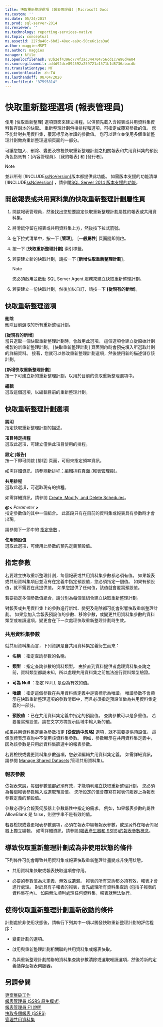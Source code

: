 ```yaml
---
title: 快取重新整理選項 (報表管理員) |Microsoft Docs
ms.custom: ''
ms.date: 05/24/2017
ms.prod: sql-server-2014
ms.reviewer: ''
ms.technology: reporting-services-native
ms.topic: conceptual
ms.assetid: 227da40c-6bd2-48ec-aa9c-50ce6c1ca3a6
author: maggiesMSFT
ms.author: maggies
manager: kfile
ms.openlocfilehash: 83b2ef4396c774f3ac344704756cd1c7e90d4e04
ms.sourcegitcommit: ad4d92dce894592a259721a1571b1d8736abacdb
ms.translationtype: MT
ms.contentlocale: zh-TW
ms.lasthandoff: 08/04/2020
ms.locfileid: "87595814"
---
```

# <a name="cache-refresh-options-report-manager"></a>快取重新整理選項 (報表管理員)
  使用 [快取重新整理] 選項頁面來建立排程，以供預先載入含報表或共用資料集資料暫存副本的快取。 重新整理計劃包括排程和選項，可指定或覆寫參數的值。 您不能針對共用資料集，覆寫標示為唯讀的參數值。 您可以建立並使用多個重新整理計劃做為重新整理選項頁面的一部分。  
  
 可讓您加入、刪除、變更及檢視快取重新整理計劃之相關報表和共用資料集的預設角色指派有：[內容管理員]、[我的報表] 和 [發行者]。  
  
> [!NOTE]  
>  並非所有 [!INCLUDE[ssNoVersion](../includes/ssnoversion-md.md)]版本都提供此功能。 如需版本支援的功能清單 [!INCLUDE[ssNoVersion](../includes/ssnoversion-md.md)] ，請參閱[SQL Server 2014 版本支援的功能](../../2014/getting-started/features-supported-by-the-editions-of-sql-server-2014.md)。  
  
## <a name="to-open-the-cache-refresh-plan-properties-page-for-a-report-or-shared-dataset"></a>開啟報表或共用資料集的快取重新整理計劃屬性頁  
  
1.  開啟報表管理員，然後找出您想要設定快取重新整理計劃屬性的報表或共用資料集。  
  
2.  將滑鼠停留在報表或共用資料集上方，然後按下拉式箭號。  
  
3.  在下拉式清單中，按一下 **[管理]**， [**一般屬性**] 頁面隨即開啟。  
  
4.  按一下 **[快取重新整理計劃]** 索引標籤。  
  
5.  若要建立新的快取計劃，請按一下 **[新增快取重新整理計劃]**。  
  
    > [!NOTE]  
    >  您必須啟用並啟動 SQL Server Agent 服務來建立快取重新整理計劃。  
  
6.  若要建立一份快取計劃，然後加以自訂，請按一下 **[從現有的新增]**。  
  
## <a name="cache-refresh-options"></a>快取重新整理選項  
 **刪除**  
 刪除目前選取的所有重新整理計劃。  
  
 **[從現有的新增]**  
 當只選取一個快取重新整理計劃時，會啟用此選項。 這個選項會建立從原始計劃複製的新重新整理計劃。 [快取重新整理計劃] 頁面開啟時會預先填入所選取計劃的詳細資料。 接著，您就可以修改重新整理計劃選項，然後使用新的描述儲存該計劃。  
  
 **[新增快取重新整理計劃]**  
 按一下可建立新的重新整理計劃，以用於目前的快取重新整理選項中。  
  
 **編輯**  
 選取這個選項，以編輯目前的重新整理計劃。  
  
## <a name="cache-refresh-plan-options"></a>快取重新整理計劃選項  
 **說明**  
 指定快取重新整理計劃的描述。  
  
 **項目特定排程**  
 選取此選項，可建立僅供此項目使用的排程。  
  
 **設定 [報告]**  
 按一下即可開啟 [排程] 頁面，可用來指定頻率資訊。  
  
 如需詳細資訊，請參閱[新排程：編輯排程頁面 &#40;報表管理員&#41;](../../2014/reporting-services/new-schedule-edit-schedule-page-report-manager.md)。  
  
 **共用排程**  
 選取此選項，可選取現有的排程。  
  
 如需詳細資訊，請參閱 [Create, Modify, and Delete Schedules](subscriptions/create-modify-and-delete-schedules.md)。  
  
 **@\<** *Parameter* **>**  
 指定參數值的其中一個組合。 此區段只有在目前的資料集或報表具有參數時才會出現。  
  
 請參閱下一節中的 [指定參數](#Parameters) 。  
  
 **使用預設值**  
 選取此選項，可使用此參數的預先定義預設值。  
  
##  <a name="specifying-parameters"></a><a name="Parameters"></a>指定參數  
 若要建立快取重新整理計劃，每個報表或共用資料集參數都必須有值。 如果報表或共用資料集項目並沒有在定義中指定預設值，您必須指定一個值。 如果有預設值，就不需要在此提供值。 如果您提供了任何值，該值就會覆寫預設值。  
  
 若要指定多個參數值組合，請分別為每個值組合建立快取重新整理計劃。  
  
 對報表或共用資料集上的參數進行新增、變更及刪除都可能會影響快取重新整理計劃。 如果您加入含報表預設值的參數、移除參數，或變更共用資料集參數的資料類型或唯讀選項，變更會在下一次處理快取重新整理計劃時生效。  
  
### <a name="shared-dataset-parameters"></a>共用資料集參數  
 就共用資料集而言，下列資訊是自共用資料集定義衍生而來：  
  
-   **名稱** ：指定查詢參數的名稱。  
  
-   **類型** ：指定查詢參數的資料類型。 由於直到資料提供者處理資料集查詢之前，資料類型都屬未知，所以處理共用資料集之前無法進行資料類型驗證。  
  
-   **可為 Null** ：指定 NULL 是否為有效的值。  
  
-   **唯讀** ：指定這個參數在共用資料集定義中是否標示為唯讀。 唯讀參數不會顯示在快取重新整理選項的參數清單中，而且必須指定預設值做為共用資料集定義的一部分。  
  
-   **預設值** ：已在共用資料集定義中指定的預設值。 查詢參數可以是多重值。 若要覆寫預設值，請在文字方塊提示區域中輸入新的值。  
  
 如果共用資料集定義為參數指定 **[從查詢中忽略]** 選項，就不需要提供預設值。 這個旗標表示查詢中不使用該資料集參數。 例如，參數顯示在共用資料集定義中，因為該參數是只用於資料集篩選中的報表參數。  
  
 若要檢視或變更資料集參數選項，您必須編輯共用資料集定義。 如需詳細資訊，請參閱 [Manage Shared Datasets](report-data/manage-shared-datasets.md)(管理共用資料集)。  
  
### <a name="report-parameters"></a>報表參數  
 依報表來說，每個參數值都必須有效，才能順利建立快取重新整理計劃。 您必須為每個報表參數輸入或選取預設值。 您所設定的值會覆寫在報表伺服器上為報表參數定義的預設值。  
  
 參數必須符合報表伺服器上參數屬性中指定的需求。 例如，如果報表參數的屬性 AllowBlank 是 false，則空字串不是有效的值。  
  
 若要檢視或變更報表參數選項，必須在報表中編輯報表參數，或是另外在報表伺服器上獨立編輯。 如需詳細資訊，請參閱[&#40;報表產生器和 SSRS&#41;的報表參數概念](report-design/report-parameters-concepts-report-builder-and-ssrs.md)。  
  
## <a name="conditions-that-cause-a-cache-refresh-plan-to-be-inactive"></a>導致快取重新整理計劃成為非使用狀態的條件  
 下列條件可能會導致共用資料集或報表快取重新整理計畫變成非使用狀態。  
  
-   共用資料集快取或報表快取選項會停用。  
  
-   必要的參數值為未定義、無效或遺漏。 報表的所有查詢都必須有效，報表才會進行處理。 對於具有子報表的報表，會先處理所有資料集查詢 (包括子報表的資料集在內)。 如果無法順利處理任何資料集，報表就無法執行。  
  
## <a name="conditions-that-cause-a-cache-refresh-plan-to-be-reactivated"></a>使得快取重新整理計劃重新啟動的條件  
 計劃處於非使用狀態後，請執行下列其中一項以觸發快取重新整理計劃的評估程序：  
  
-   變更計劃的選項。  
  
-   啟用與重新整理計劃相關聯的共用資料集或報表快取。  
  
-   為與重新整理計劃關聯的資料集查詢參數清除或選取唯讀選項，然後將新的定義儲存至報表伺服器。  
  
## <a name="see-also"></a>另請參閱  
 [專案層級工作](security/tasks-and-permissions-item-level-tasks.md)   
 [報表管理員 &#40;SSRS 原生模式&#41;](../../2014/reporting-services/report-manager-ssrs-native-mode.md)   
 [報表管理員 F1 說明](../../2014/reporting-services/report-manager-f1-help.md)   
 [快取多個報表 &#40;SSRS&#41;](report-server/caching-reports-ssrs.md)   
 [管理共用資料集](report-data/manage-shared-datasets.md)  
  
  
